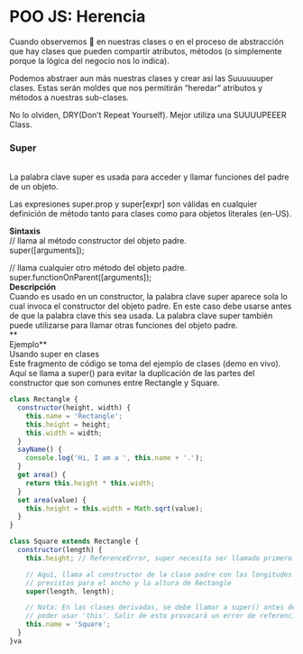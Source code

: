 # POO JS: Herencia

Cuando observemos 👀 en nuestras clases o en el proceso de abstracción que hay clases que pueden compartir atributos, métodos (o simplemente porque la lógica del negocio nos lo indica).&#x20;

Podemos abstraer aun más nuestras clases y crear así las Suuuuuuper clases. Estas serán moldes que nos permitirán “heredar” atributos y métodos a nuestras sub-clases.

No lo olviden, DRY(Don’t Repeat Yourself). Mejor utiliza una SUUUUPEEER Class.



### **Super**

\
La palabra clave super es usada para acceder y llamar funciones del padre de un objeto.

Las expresiones super.prop y super\[expr] son válidas en cualquier definición de método tanto para clases como para objetos literales (en-US).

**Sintaxis**\
// llama al método constructor del objeto padre.\
super(\[arguments]);

// llama cualquier otro método del objeto padre.\
super.functionOnParent(\[arguments]);\
**Descripción**\
Cuando es usado en un constructor, la palabra clave super aparece sola lo cual invoca el constructor del objeto padre. En este caso debe usarse antes de que la palabra clave this sea usada. La palabra clave super también puede utilizarse para llamar otras funciones del objeto padre.\
\*\*\
Ejemplo\*\*\
Usando super en clases\
Este fragmento de código se toma del ejemplo de clases (demo en vivo). Aquí se llama a super() para evitar la duplicación de las partes del constructor que son comunes entre Rectangle y Square.

```javascript
class Rectangle {
  constructor(height, width) {
    this.name = 'Rectangle';
    this.height = height;
    this.width = width;
  }
  sayName() {
    console.log('Hi, I am a ', this.name + '.');
  }
  get area() {
    return this.height * this.width;
  }
  set area(value) {
    this.height = this.width = Math.sqrt(value);
  }
}

class Square extends Rectangle {
  constructor(length) {
    this.height; // ReferenceError, super necesita ser llamado primero!

    // Aquí, llama al constructor de la clase padre con las longitudes
    // previstas para el ancho y la altura de Rectangle
    super(length, length);

    // Nota: En las clases derivadas, se debe llamar a super() antes de
    // poder usar 'this'. Salir de esto provocará un error de referencia.
    this.name = 'Square';
  }
}va
```
